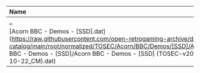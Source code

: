 |Name|Size|
|:---|---:|
|[..](../index.html)|DIR|
|[Acorn BBC - Demos - [SSD].dat](https://raw.githubusercontent.com/open-retrogaming-archive/dat-catalog/main/root/normalized/TOSEC/Acorn/BBC/Demos/[SSD]/Acorn BBC - Demos - [SSD]/Acorn BBC - Demos - [SSD] (TOSEC-v2013-10-22_CM).dat)|1394|
